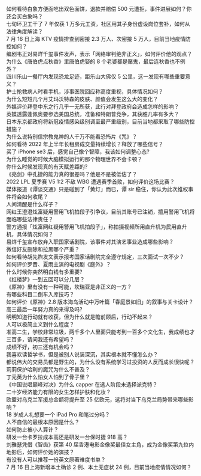 如何看待白象方便面吃出双色面饼，退款并赔偿 500 元遭拒，事件进展如何？你还会买白象吗？  
七旬环卫工干了 7 年仅获 1 万多元工资，社区用其子身份虚设岗位套补，如何从法律角度解读？  
7 月 16 日上海 KTV 疫情排查到密接 2.3 万人、次密接 5 万人，目前当地疫情防控如何？  
编剧韦正对易烊千玺事件发声，表示「网络审判绝非正义」，如何评价他的观点？  
为什么《唐伯虎点秋香》里唐伯虎娶的 8 个老婆都是赌鬼，最后连秋香也不例外？  
四川乐山一餐厅内发现恐龙足迹，距乐山大佛仅 5 公里，这一发现有哪些重要意义？  
护士抢救病人时看手机，涉事医院回应称高度重视，具体情况如何？  
为什么短短几个月艾玛沃特森的皮肤、颜值会发生这么大的变化？  
外媒评价拜登中东之行几乎一无所获，此行对拜登政府会造成怎样的影响？  
英媒透露蓬佩奥要参选美国总统，准备和特朗普竞争，其获胜几率有多大？  
日本东京都政府将新冠疫情感染级别调至最严重级别，目前当地都采取了哪些防控措施？  
为什么说特别信宗教鬼神的人千万不能看恐怖片《咒》？  
如何看待 2022 年上半年长租房成交量持续增长？释放了哪些信号？  
买了 iPhone se3 后，感觉自己像个智障，我该如何调整心态?  
为什么睡觉的时候大脑模拟运行的那个物理世界不会卡顿？  
你什么时候发现真的有天赋差距的?  
《亮剑》中孔捷的能力真的很差吗？他是不是被低估了？  
2022 LPL 夏季赛 V5 1:2 不敌 WBG 遭遇赛季首败，如何评价这场比赛？  
媒体报道《谭谈交通》只是碰到了「黄灯」而已，谭 sir 稳住，你认为此次维权事件将会如何收尾？  
人间清醒是什么样子？  
网红王澄澄炫富疑用警用飞机拍段子引争议，目前其账号已注销，擅用警用飞机将面临哪些法律责任？  
警方通报「炫富网红疑用警用飞机拍段子」，称拍摄视频所用直升机为民用直升机，具体情况如何？  
易烊千玺宣布放弃入职国家话剧院，该事件对其演艺事业造成哪些影响？  
微信好友删除和拉黑哪个严重？  
如何看待胡先煦发文表示报考国家话剧院完全遵守规定，三次面试一次不少？  
如何评价罗晋、夏雨主演的电视剧《庭外》？  
什么时候你突然明白钱有多重要?  
《红楼梦》一到五回可以分几层？  
《原神》里有没有一种可能，坎瑞亚是非正义的一方？  
有哪些科目二倒车入库技巧？  
如何评价《原神》2.8 版本海岛活动中万叶篇「春庭景如旧」的叙事与关卡设计？  
高三最后一年努力真的来得及吗?  
明明知道行动就有收获，但为什么就是瞻前顾后，行动不起来？  
人可以极简主义到什么程度？  
准高二生，学校非常垃圾，两千多个人里面只能考到一百多个文化生，我成绩也才三百多，请问我还有希望吗？  
成绩不好，初三还有机会吗？  
我喜欢读哲学书，但是被别人说装深沉，其实根本就不懂怎么办？  
都说伟大的交易员都是野生的，为什么没有系统学习过投资的人反而成长很快呢？  
莉莉保护哈利的魔咒为什么不普及？  
丁元英为什么怕女人怕到了骨子里？  
《中国说唱巅峰对决》为什么 capper 在选人阶段未选择派克特？  
二十岁经济能力有限的女生怎样护肤和化妆？  
欧盟对乌克兰军援总金额将提升至 25 亿欧元，这将对当下乌克兰局势带来哪些影响？  
18 岁成人礼想要一个 iPad Pro 和笔过分吗？  
人不自信的最根本原因是什么？  
如何防止被小人算计？  
研发一台卡罗拉成本高还是研发一台保时捷 918 高？  
刘雅瑟凭借《智齿》获第 40 届香港电影金像奖最佳女主角，成为金像奖第九位内地影后，如何评价她的演技？  
有没有人可以推荐一份英文原著难度书单？  
7 月 16 日上海新增本土确诊 2 例、本土无症状 24 例，目前当地疫情情况如何？  
